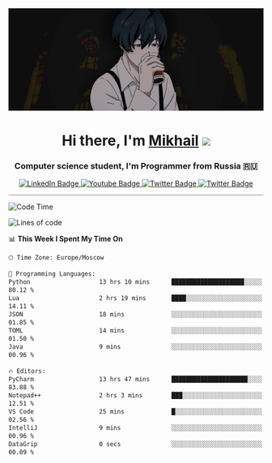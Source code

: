 <div>
  <div align="center">
    <img src="img/banner.jpg"/>
    <h1 align="center">Hi there, I'm <a href="https://github.com/Angeloffy" target="_blank">Mikhail</a> 
    <img src="https://github.com/blackcater/blackcater/raw/main/images/Hi.gif" height="32"/></h1>
  </div>

  <h3 align="center">Computer science student, I'm Programmer from Russia 🇷🇺</h3>
  <div id="badges" align="center">
    <a href="https://t.me/angeloffy">
      <img src="https://img.shields.io/badge/Telegram-2CA5E0?style=for-the-badge&logo=telegram&logoColor=white" alt="LinkedIn Badge"/>
    </a>
    <a href="https://www.youtube.com/channel/UCEL3-LeG0U1_2Ji9XXcPhkQ">
      <img src="https://img.shields.io/badge/YouTube-red?style=for-the-badge&logo=youtube&logoColor=white" alt="Youtube Badge"/>
    </a>
    <a href="mailto:angeloffy.work@gmail.com">
      <img src="https://img.shields.io/badge/Gmail-D14836?style=for-the-badge&logo=gmail&logoColor=white" alt="Twitter Badge"/>
    </a>
    <a href="https://discordapp.com/users/949624873649582121">
      <img src="https://img.shields.io/badge/Discord-7289DA?style=for-the-badge&logo=discord&logoColor=white" alt="Twitter Badge"/>
    </a>
</div>
 
 <hr style="height:1px; color:black; background-color:gray"> 
  
<!--START_SECTION:waka-->
![Code Time](http://img.shields.io/badge/Code%20Time-218%20hrs%2013%20mins-blue)

![Lines of code](https://img.shields.io/badge/From%20Hello%20World%20I%27ve%20Written-35.0%20thousand%20lines%20of%20code-blue)

📊 **This Week I Spent My Time On** 

```text
🕑︎ Time Zone: Europe/Moscow

💬 Programming Languages: 
Python                   13 hrs 10 mins      ████████████████████░░░░░   80.12 % 
Lua                      2 hrs 19 mins       ████░░░░░░░░░░░░░░░░░░░░░   14.11 % 
JSON                     18 mins             ░░░░░░░░░░░░░░░░░░░░░░░░░   01.85 % 
TOML                     14 mins             ░░░░░░░░░░░░░░░░░░░░░░░░░   01.50 % 
Java                     9 mins              ░░░░░░░░░░░░░░░░░░░░░░░░░   00.96 % 

🔥 Editors: 
PyCharm                  13 hrs 47 mins      █████████████████████░░░░   83.88 % 
Notepad++                2 hrs 3 mins        ███░░░░░░░░░░░░░░░░░░░░░░   12.51 % 
VS Code                  25 mins             █░░░░░░░░░░░░░░░░░░░░░░░░   02.56 % 
IntelliJ                 9 mins              ░░░░░░░░░░░░░░░░░░░░░░░░░   00.96 % 
DataGrip                 0 secs              ░░░░░░░░░░░░░░░░░░░░░░░░░   00.09 % 
```


<!--END_SECTION:waka-->
